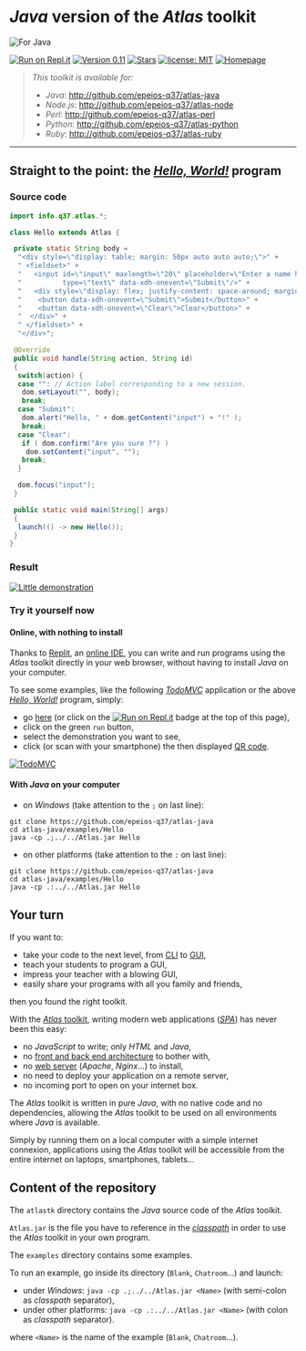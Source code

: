 # *Java* version of the *Atlas* toolkit

![For Java](https://q37.info/download/assets/Java.png "Java logo")

[![Run on Repl.it](https://repl.it/badge/github/epeios-q37/atlas-java)](https://q37.info/s/3vwk3h3n)
[![Version 0.11](https://img.shields.io/static/v1.svg?&color=90b4ed&label=Version&message=0.11)](http://github.com/epeios-q37/atlas-java/)
[![Stars](https://img.shields.io/github/stars/epeios-q37/atlas-java.svg?style=social)](https://github.com/epeios-q37/atlas-java/stargazers)
[![license: MIT](https://img.shields.io/github/license/epeios-q37/atlas-java?color=yellow)](https://github.com/epeios-q37/atlas-java/blob/master/LICENSE)
[![Homepage](https://img.shields.io/static/v1?label=homepage&message=atlastk.org&color=ff69b4)](https://atlastk.org)




> *This toolkit is available for:*
> - *Java*: <http://github.com/epeios-q37/atlas-java>
> - *Node.js*: <http://github.com/epeios-q37/atlas-node>
> - *Perl*: <http://github.com/epeios-q37/atlas-perl>
> - *Python*: <http://github.com/epeios-q37/atlas-python>
> - *Ruby*: <http://github.com/epeios-q37/atlas-ruby>



---

## Straight to the point: the [*Hello, World!*](https://en.wikipedia.org/wiki/%22Hello,_World!%22_program) program

### Source code

```java
import info.q37.atlas.*;

class Hello extends Atlas {

 private static String body =
  "<div style=\"display: table; margin: 50px auto auto auto;\">" +
  " <fieldset>" +
  "   <input id=\"input\" maxlength=\"20\" placeholder=\"Enter a name here\"'" +
  "          type=\"text\" data-xdh-onevent=\"Submit\"/>" +
  "   <div style=\"display: flex; justify-content: space-around; margin: 5px auto auto auto;\">" +
  "    <button data-xdh-onevent=\"Submit\">Submit</button>" +
  "    <button data-xdh-onevent=\"Clear\">Clear</button>" +
  "  </div>" +
  " </fieldset>" +
  "</div>";

 @Override
 public void handle(String action, String id)
 {
  switch(action) {
  case "": // Action label corresponding to a new session.
   dom.setLayout("", body);
   break;
  case "Submit":
   dom.alert("Hello, " + dom.getContent("input") + "!" );
   break;
  case "Clear":
   if ( dom.confirm("Are you sure ?") )
    dom.setContent("input", "");
   break;
  }

  dom.focus("input");
 }

 public static void main(String[] args)
 {
  launch(() -> new Hello());
 }
}
```

### Result

[![Little demonstration](https://q37.info/download/assets/Hello.gif "A basic example")](https://q37.info/s/3vwk3h3n)

### Try it yourself now

#### Online, with nothing to install

Thanks to [Replit](https://q37.info/s/mxmgq3qm), an [online IDE](https://q37.info/s/zzkzbdw7), you can write and run programs using the *Atlas* toolkit directly in your web browser, without having to install *Java* on your computer.

To see some examples, like the following [*TodoMVC*](http://todomvc.com/) application or the above [*Hello, World!*](https://en.wikipedia.org/wiki/%22Hello,_World!%22_program) program, simply:
-  go [here](https://q37.info/s/3vwk3h3n) (or click on the [![Run on Repl.it](https://repl.it/badge/github/epeios-q37/atlas-java)](https://q37.info/s/3vwk3h3n) badge at the top of this page),
-  click on the green `run` button,
-  select the demonstration you want to see,
-  click (or scan with your smartphone) the then displayed [QR code](https://q37.info/s/3pktvrj7).

[![TodoMVC](https://q37.info/download/TodoMVC.gif "The TodoMVC application made with the Atlas toolkit")](https://q37.info/s/3vwk3h3n)

#### With *Java* on your computer

- on *Windows* (take attention to the `;` on last line):
```
git clone https://github.com/epeios-q37/atlas-java
cd atlas-java/examples/Hello
java -cp .;../../Atlas.jar Hello
```

- on other platforms (take attention to the `:` on last line):
```
git clone https://github.com/epeios-q37/atlas-java
cd atlas-java/examples/Hello
java -cp .:../../Atlas.jar Hello
```

## Your turn

If you want to:

- take your code to the next level, from [CLI](https://q37.info/s/cnh9nrw9) to [GUI](https://q37.info/s/hw9n3pjs),
- teach your students to program a GUI, 
- impress your teacher with a blowing GUI,
- easily share your programs with all you family and friends,

then you found the right toolkit.

With the [*Atlas* toolkit](http://atlastk.org/), writing modern web applications ([*SPA*](https://q37.info/s/7sbmxd3j)) has never been this easy:
- no *JavaScript* to write; only *HTML* and *Java*,
- no [front and back end architecture](https://q37.info/s/px7hhztd) to bother with,
- no [web server](https://q37.info/s/n3hpwsht) (*Apache*, *Nginx*…) to install,
- no need to deploy your application on a remote server,
- no incoming port to open on your internet box.

The *Atlas* toolkit is written in pure *Java*, with no native code and no dependencies, allowing the *Atlas* toolkit to be used on all environments where *Java* is available. 

Simply by running them on a local computer with a simple internet connexion, applications using the *Atlas* toolkit will be accessible from the entire internet on laptops, smartphones, tablets…

## Content of the repository

The `atlastk` directory contains the *Java* source code of the *Atlas* toolkit.

`Atlas.jar` is the file you have to reference in the [*classpath*](https://en.wikipedia.org/wiki/Classpath_(Java)) in order to use the *Atlas* toolkit in your own program.

The `examples` directory contains some examples.

To run an example, go inside its directory (`Blank`, `Chatroom`…) and launch:

- under *Windows*: `java -cp .;../../Atlas.jar <Name>` (with semi-colon as *classpath* separator),
- under other platforms: `java -cp .:../../Atlas.jar <Name>` (with colon as *classpath* separator).

where `<Name>` is the name of the example (`Blank`, `Chatroom`…).